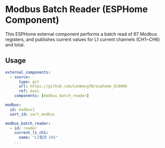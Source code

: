 # Modbus Batch Reader (ESPHome Component)

This ESPHome external component performs a batch read of 67 Modbus registers, and publishes current values for L1 current channels (CH1~CH6) and total.

## Usage

```yaml
external_components:
  - source:
      type: git
      url: https://github.com/LeoWangTW/esphome_bl0906
      ref: main
    components: [modbus_batch_reader]

modbus:
  id: modbus1
  uart_id: uart_modbus

modbus_batch_reader:
  - id: reader
    current_l1_ch1:
      name: "L1電流 CH1"
    ...
```
